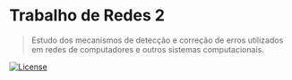 # Trabalho de Redes 2
> Estudo dos mecanismos de detecção e correção de erros utilizados em redes de computadores e outros sistemas computacionais.

[![License](http://img.shields.io/:license-mit-blue.svg?style=flat-square)](http://badges.mit-license.org)